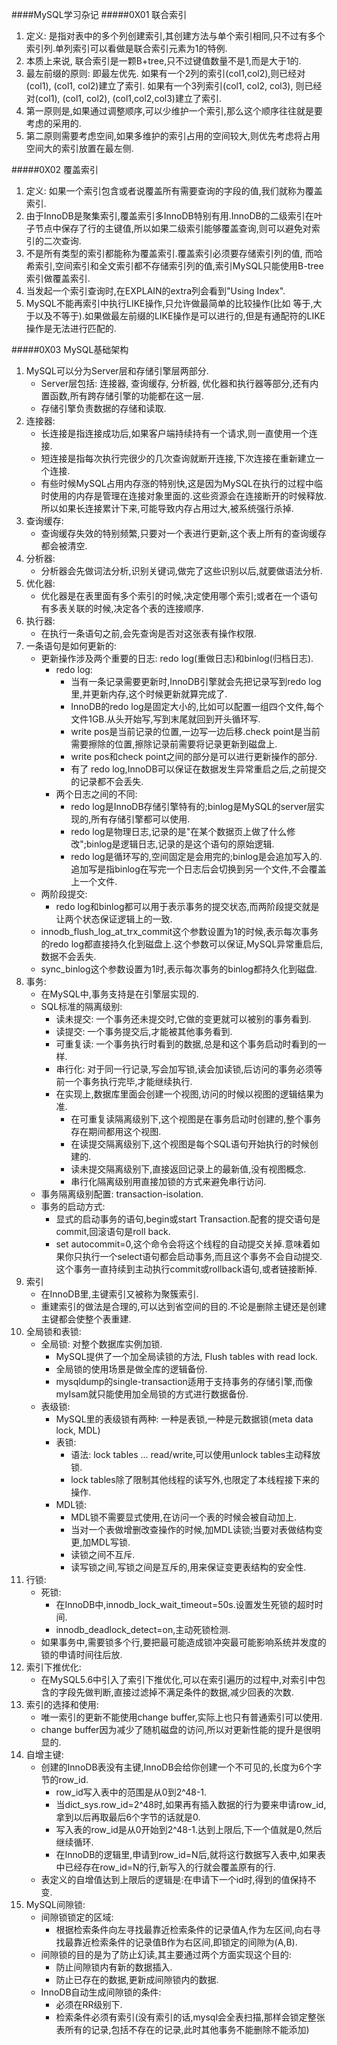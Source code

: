 ####MySQL学习杂记
#####0X01 联合索引
1. 定义: 是指对表中的多个列创建索引,其创建方法与单个索引相同,只不过有多个索引列.单列索引可以看做是联合索引元素为1的特例.
2. 本质上来说, 联合索引是一颗B+tree,只不过键值数量不是1,而是大于1的.
3. 最左前缀的原则: 即最左优先.
如果有一个2列的索引(col1,col2),则已经对(col1), (col1, col2)建立了索引.
如果有一个3列索引(col1, col2, col3), 则已经对(col1), (col1, col2), (col1,col2,col3)建立了索引.
4. 第一原则是,如果通过调整顺序,可以少维护一个索引,那么这个顺序往往就是要考虑的采用的.
5. 第二原则需要考虑空间,如果多维护的索引占用的空间较大,则优先考虑将占用空间大的索引放置在最左侧.

#####0X02 覆盖索引
1. 定义: 如果一个索引包含或者说覆盖所有需要查询的字段的值,我们就称为覆盖索引.
2. 由于InnoDB是聚集索引,覆盖索引多InnoDB特别有用.InnoDB的二级索引在叶子节点中保存了行的主键值,所以如果二级索引能够覆盖查询,则可以避免对索引的二次查询.
3. 不是所有类型的索引都能称为覆盖索引.覆盖索引必须要存储索引列的值, 而哈希索引,空间索引和全文索引都不存储索引列的值,索引MySQL只能使用B-tree索引做覆盖索引.
4. 当发起一个索引查询时,在EXPLAIN的extra列会看到"Using Index".
5. MySQL不能再索引中执行LIKE操作,只允许做最简单的比较操作(比如 等于,大于以及不等于).如果做最左前缀的LIKE操作是可以进行的,但是有通配符的LIKE操作是无法进行匹配的.

#####0X03 MySQL基础架构
1. MySQL可以分为Server层和存储引擎层两部分.
    + Server层包括: 连接器, 查询缓存, 分析器, 优化器和执行器等部分,还有内置函数,所有跨存储引擎的功能都在这一层.
    + 存储引擎负责数据的存储和读取.
2. 连接器:
    + 长连接是指连接成功后,如果客户端持续持有一个请求,则一直使用一个连接.
    + 短连接是指每次执行完很少的几次查询就断开连接,下次连接在重新建立一个连接.
    + 有些时候MySQL占用内存涨的特别快,这是因为MySQL在执行的过程中临时使用的内存是管理在连接对象里面的.这些资源会在连接断开的时候释放.所以如果长连接累计下来,可能导致内存占用过大,被系统强行杀掉.
3. 查询缓存:
    + 查询缓存失效的特别频繁,只要对一个表进行更新,这个表上所有的查询缓存都会被清空.
4. 分析器:
    + 分析器会先做词法分析,识别关键词,做完了这些识别以后,就要做语法分析.
5. 优化器:
    + 优化器是在表里面有多个索引的时候,决定使用哪个索引;或者在一个语句 有多表关联的时候,决定各个表的连接顺序.
6. 执行器:
    + 在执行一条语句之前,会先查询是否对这张表有操作权限.
7. 一条语句是如何更新的:
    + 更新操作涉及两个重要的日志: redo log(重做日志)和binlog(归档日志).
        + redo log:
            + 当有一条记录需要更新时,InnoDB引擎就会先把记录写到redo log里,并更新内存,这个时候更新就算完成了.
            + InnoDB的redo log是固定大小的,比如可以配置一组四个文件,每个文件1GB.从头开始写,写到末尾就回到开头循环写.
            + write pos是当前记录的位置,一边写一边后移.check point是当前需要擦除的位置,擦除记录前需要将记录更新到磁盘上.
            + write pos和check point之间的部分是可以进行更新操作的部分.
            + 有了 redo log,InnoDB可以保证在数据发生异常重启之后,之前提交的记录都不会丢失.
        + 两个日志之间的不同:
            + redo log是InnoDB存储引擎特有的;binlog是MySQL的server层实现的,所有存储引擎都可以使用.
            + redo log是物理日志,记录的是"在某个数据页上做了什么修改";binlog是逻辑日志,记录的是这个语句的原始逻辑.
            + redo log是循环写的,空间固定是会用完的;binlog是会追加写入的.追加写是指binlog在写完一个日志后会切换到另一个文件,不会覆盖上一个文件.
    + 两阶段提交:
        + redo log和binlog都可以用于表示事务的提交状态,而两阶段提交就是让两个状态保证逻辑上的一致.
    + innodb_flush_log_at_trx_commit这个参数设置为1的时候,表示每次事务的redo log都直接持久化到磁盘上.这个参数可以保证,MySQL异常重启后,数据不会丢失.
    + sync_binlog这个参数设置为1时,表示每次事务的binlog都持久化到磁盘.
8. 事务:
    + 在MySQL中,事务支持是在引擎层实现的.
    + SQL标准的隔离级别:
        + 读未提交: 一个事务还未提交时,它做的变更就可以被别的事务看到.
        + 读提交: 一个事务提交后,才能被其他事务看到.
        + 可重复读: 一个事务执行时看到的数据,总是和这个事务启动时看到的一样. 
        + 串行化: 对于同一行记录,写会加写锁,读会加读锁,后访问的事务必须等前一个事务执行完毕,才能继续执行.
        + 在实现上,数据库里面会创建一个视图,访问的时候以视图的逻辑结果为准.
            + 在可重复读隔离级别下,这个视图是在事务启动时创建的,整个事务存在期间都用这个视图.
            + 在读提交隔离级别下,这个视图是每个SQL语句开始执行的时候创建的.
            + 读未提交隔离级别下,直接返回记录上的最新值,没有视图概念.
            + 串行化隔离级别用直接加锁的方式来避免串行访问.
    + 事务隔离级别配置: transaction-isolation.
    + 事务的启动方式:
        + 显式的启动事务的语句,begin或start Transaction.配套的提交语句是commit,回滚语句是roll back.
        + set autocommit=0,这个命令会将这个线程的自动提交关掉.意味着如果你只执行一个select语句都会启动事务,而且这个事务不会自动提交.这个事务一直持续到主动执行commit或rollback语句,或者链接断掉.
9. 索引
    + 在InnoDB里,主键索引又被称为聚簇索引.
    + 重建索引的做法是合理的,可以达到省空间的目的.不论是删除主键还是创建主键都会使整个表重建.
10. 全局锁和表锁:
    + 全局锁: 对整个数据库实例加锁.
        + MySQL提供了一个加全局读锁的方法, Flush tables with read lock.
        + 全局锁的使用场景是做全库的逻辑备份.
        + mysqldump的single-transaction适用于支持事务的存储引擎,而像myIsam就只能使用加全局锁的方式进行数据备份.
    + 表级锁: 
        + MySQL里的表级锁有两种: 一种是表锁,一种是元数据锁(meta data lock, MDL)
        + 表锁:
            + 语法: lock tables ... read/write,可以使用unlock tables主动释放锁.
            + lock tables除了限制其他线程的读写外,也限定了本线程接下来的操作.
        + MDL锁:
            + MDL锁不需要显式使用,在访问一个表的时候会被自动加上.
            + 当对一个表做增删改查操作的时候,加MDL读锁;当要对表做结构变更,加MDL写锁.
            + 读锁之间不互斥.
            + 读写锁之间,写锁之间是互斥的,用来保证变更表结构的安全性.          
11. 行锁:
    + 死锁:
        + 在InnoDB中,innodb_lock_wait_timeout=50s.设置发生死锁的超时时间.
        + innodb_deadlock_detect=on,主动死锁检测.
    + 如果事务中,需要锁多个行,要把最可能造成锁冲突最可能影响系统并发度的锁的申请时间往后放.
12. 索引下推优化:
    + 在MySQL5.6中引入了索引下推优化,可以在索引遍历的过程中,对索引中包含的字段先做判断,直接过滤掉不满足条件的数据,减少回表的次数.
13. 索引的选择和使用:
    + 唯一索引的更新不能使用change buffer,实际上也只有普通索引可以使用.
    + change buffer因为减少了随机磁盘的访问,所以对更新性能的提升是很明显的.
14. 自增主键:
    + 创建的InnoDB表没有主键,InnoDB会给你创建一个不可见的,长度为6个字节的row_id.
        + row_id写入表中的范围是从0到2^48-1.
        + 当dict_sys.row_id=2^48时,如果再有插入数据的行为要来申请row_id,拿到以后再取最后6个字节的话就是0.
        + 写入表的row_id是从0开始到2^48-1.达到上限后,下一个值就是0,然后继续循环.
        + 在InnoDB的逻辑里,申请到row_id=N后,就将这行数据写入表中,如果表中已经存在row_id=N的行,新写入的行就会覆盖原有的行.
    + 表定义的自增值达到上限后的逻辑是:在申请下一个id时,得到的值保持不变.
15. MySQL间隙锁:
    + 间隙锁锁定的区域:
        + 根据检索条件向左寻找最靠近检索条件的记录值A,作为左区间,向右寻找最靠近检索条件的记录值B作为右区间,即锁定的间隙为(A,B).
    + 间隙锁的目的是为了防止幻读,其主要通过两个方面实现这个目的:
        + 防止间隙锁内有新的数据插入.
        + 防止已存在的数据,更新成间隙锁内的数据.
    + InnoDB自动生成间隙锁的条件:
        + 必须在RR级别下.
        + 检索条件必须有索引(没有索引的话,mysql会全表扫描,那样会锁定整张表所有的记录,包括不存在的记录,此时其他事务不能删除不能添加)
    























